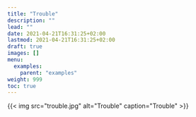 ```yaml
---
title: "Trouble"
description: ""
lead: ""
date: 2021-04-21T16:31:25+02:00
lastmod: 2021-04-21T16:31:25+02:00
draft: true
images: []
menu: 
  examples:
    parent: "examples"
weight: 999
toc: true
---
```


{{< img src="trouble.jpg" alt="Trouble" caption="Trouble" >}}
